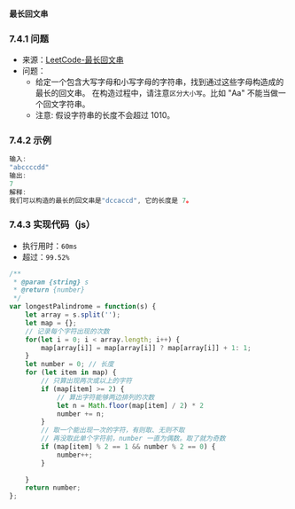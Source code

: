 #### 最长回文串

### 7.4.1 问题
- 来源：[LeetCode-最长回文串](https://leetcode-cn.com/problems/longest-palindrome/)
- 问题：
    - 给定一个包含大写字母和小写字母的字符串，找到通过这些字母构造成的最长的回文串。
    在构造过程中，请注意`区分大小写`。比如 "Aa" 不能当做一个回文字符串。
    - 注意: 假设字符串的长度不会超过 1010。

### 7.4.2 示例
```js
输入:
"abccccdd"
输出:
7
解释:
我们可以构造的最长的回文串是"dccaccd", 它的长度是 7。
```

### 7.4.3 实现代码（js）
- 执行用时：`60ms`
- 超过：`99.52%`
```js
/**
 * @param {string} s
 * @return {number}
 */
var longestPalindrome = function(s) {
    let array = s.split('');
    let map = {};
    // 记录每个字符出现的次数
    for(let i = 0; i < array.length; i++) {
        map[array[i]] = map[array[i]] ? map[array[i]] + 1: 1;
    }
    let number = 0; // 长度
    for (let item in map) {
        // 只算出现两次或以上的字符
        if (map[item] >= 2) {
            // 算出字符能够两边排列的次数
            let n = Math.floor(map[item] / 2) * 2
            number += n;
        }
        // 取一个能出现一次的字符，有则取、无则不取
        // 再没取此单个字符前，number 一直为偶数。取了就为奇数
        if (map[item] % 2 == 1 && number % 2 == 0) { 
            number++; 
        }
        
    }
    return number;
};
```
